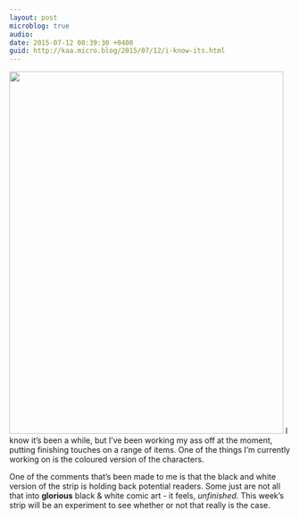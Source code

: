 ```yaml
---
layout: post
microblog: true
audio: 
date: 2015-07-12 08:39:30 +0400
guid: http://kaa.micro.blog/2015/07/12/i-know-its.html
---
```

<img src="https://www.kaa.bz/uploads/2018/828e61b290.jpg" alt="" width="491" height="648" class="alignnone size-full wp-image-120" /> I know it’s been a while, but I’ve been working my ass off at the moment, putting finishing touches on a range of items. One of the things I’m currently working on is the coloured version of the characters.

One of the comments that’s been made to me is that the black and white version of the strip is holding back potential readers. Some just are not all that into <strong>glorious</strong> black & white comic art - it feels, <em>unfinished</em>. This week’s strip will be an experiment to see whether or not that really is the case.
